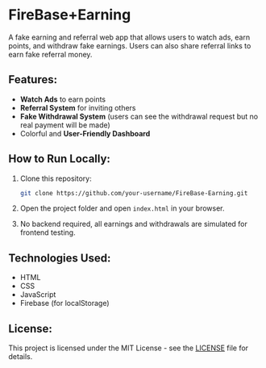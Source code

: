# FireBase+Earning

A fake earning and referral web app that allows users to watch ads, earn points, and withdraw fake earnings. Users can also share referral links to earn fake referral money.

## Features:
- **Watch Ads** to earn points
- **Referral System** for inviting others
- **Fake Withdrawal System** (users can see the withdrawal request but no real payment will be made)
- Colorful and **User-Friendly Dashboard**
  
## How to Run Locally:
1. Clone this repository:
    ```bash
    git clone https://github.com/your-username/FireBase-Earning.git
    ```

2. Open the project folder and open `index.html` in your browser.

3. No backend required, all earnings and withdrawals are simulated for frontend testing.

## Technologies Used:
- HTML
- CSS
- JavaScript
- Firebase (for localStorage)

## License:
This project is licensed under the MIT License - see the [LICENSE](LICENSE) file for details.

